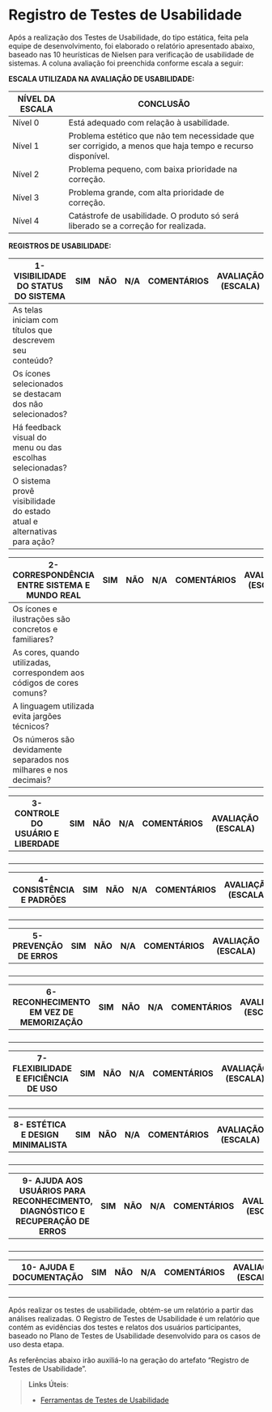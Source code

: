 # Registro de Testes de Usabilidade

Após a realização dos Testes de Usabilidade, do tipo estática, feita pela equipe de desenvolvimento, foi elaborado o relatório apresentado abaixo, baseado nas 10 heurísticas de Nielsen para verificação de usabilidade de sistemas.
A coluna avaliação foi preenchida conforme escala a seguir:

**ESCALA UTILIZADA NA AVALIAÇÃO DE USABILIDADE:**

| **NÍVEL DA ESCALA**| **CONCLUSÃO** | 
|---|---|
| Nível 0	| Está adequado com relação à usabilidade. |
| Nível 1	| Problema estético que não tem necessidade que ser corrigido, a menos que haja tempo e recurso disponível. |
| Nível 2	| Problema pequeno, com baixa prioridade na correção. |
| Nível 3	| Problema grande, com alta prioridade de correção. |
| Nível 4	| Catástrofe de usabilidade. O produto só será liberado se a correção for realizada. |

**REGISTROS DE USABILIDADE:**


| **1- VISIBILIDADE DO STATUS DO SISTEMA** | **SIM** | **NÃO** | **N/A** | **COMENTÁRIOS** | **AVALIAÇÃO (ESCALA)** |
|---|---|---|---|---|---|
| As telas iniciam com títulos que descrevem seu conteúdo?  |   |   |   |   |   |
| Os ícones selecionados se destacam dos não selecionados?  |   |   |   |   |   |
| Há feedback visual do menu ou das escolhas selecionadas?  |   |   |   |   |   |
| O sistema provê visibilidade do estado atual e alternativas para ação?  |   |   |   |   |   |

| **2- CORRESPONDÊNCIA ENTRE SISTEMA E MUNDO REAL** | **SIM** | **NÃO** | **N/A** | **COMENTÁRIOS** | **AVALIAÇÃO (ESCALA)** |
|---|---|---|---|---|---|
| Os ícones e ilustrações são concretos e familiares?  |   |   |   |   |   |
| As cores, quando utilizadas, correspondem aos códigos de cores comuns?  |   |   |   |   |   |
| A linguagem utilizada evita jargões técnicos?  |   |   |   |   |   |
| Os números são devidamente separados nos milhares e nos decimais?  |   |   |   |   |   |

| **3- CONTROLE DO USUÁRIO E LIBERDADE** | **SIM** | **NÃO** | **N/A** | **COMENTÁRIOS** | **AVALIAÇÃO (ESCALA)** |
|---|---|---|---|---|---|
|   |   |   |   |   |   |
|   |   |   |   |   |   |
|   |   |   |   |   |   |
|   |   |   |   |   |   |

| **4- CONSISTÊNCIA E PADRÕES** | **SIM** | **NÃO** | **N/A** | **COMENTÁRIOS** | **AVALIAÇÃO (ESCALA)** |
|---|---|---|---|---|---|
|   |   |   |   |   |   |
|   |   |   |   |   |   |
|   |   |   |   |   |   |
|   |   |   |   |   |   |

| **5- PREVENÇÃO DE ERROS** | **SIM** | **NÃO** | **N/A** | **COMENTÁRIOS** | **AVALIAÇÃO (ESCALA)** |
|---|---|---|---|---|---|
|   |   |   |   |   |   |
|   |   |   |   |   |   |
|   |   |   |   |   |   |
|   |   |   |   |   |   |

| **6- RECONHECIMENTO EM VEZ DE MEMORIZAÇÃO** | **SIM** | **NÃO** | **N/A** | **COMENTÁRIOS** | **AVALIAÇÃO (ESCALA)** |
|---|---|---|---|---|---|
|   |   |   |   |   |   |
|   |   |   |   |   |   |
|   |   |   |   |   |   |
|   |   |   |   |   |   |

| **7- FLEXIBILIDADE E EFICIÊNCIA DE USO** | **SIM** | **NÃO** | **N/A** | **COMENTÁRIOS** | **AVALIAÇÃO (ESCALA)** |
|---|---|---|---|---|---|
|   |   |   |   |   |   |
|   |   |   |   |   |   |
|   |   |   |   |   |   |
|   |   |   |   |   |   |

| **8- ESTÉTICA E DESIGN MINIMALISTA** | **SIM** | **NÃO** | **N/A** | **COMENTÁRIOS** | **AVALIAÇÃO (ESCALA)** |
|---|---|---|---|---|---|
|   |   |   |   |   |   |
|   |   |   |   |   |   |
|   |   |   |   |   |   |
|   |   |   |   |   |   |

| **9- AJUDA AOS USUÁRIOS PARA RECONHECIMENTO, DIAGNÓSTICO E RECUPERAÇÃO DE ERROS** | **SIM** | **NÃO** | **N/A** | **COMENTÁRIOS** | **AVALIAÇÃO (ESCALA)** |
|---|---|---|---|---|---|
|   |   |   |   |   |   |
|   |   |   |   |   |   |
|   |   |   |   |   |   |
|   |   |   |   |   |   |

| **10- AJUDA E DOCUMENTAÇÃO** | **SIM** | **NÃO** | **N/A** | **COMENTÁRIOS** | **AVALIAÇÃO (ESCALA)** |
|---|---|---|---|---|---|
|   |   |   |   |   |   |
|   |   |   |   |   |   |
|   |   |   |   |   |   |
|   |   |   |   |   |   |




Após realizar os testes de usabilidade, obtém-se um relatório a partir das análises realizadas. O Registro de Testes de Usabilidade é um relatório que contém as evidências dos testes e relatos dos usuários participantes, baseado no Plano de Testes de Usabilidade desenvolvido para os casos de uso desta etapa.

As referências abaixo irão auxiliá-lo na geração do artefato “Registro de Testes de Usabilidade”.

> **Links Úteis**:
> - [Ferramentas de Testes de Usabilidade](https://www.usability.gov/how-to-and-tools/resources/templates.html)
